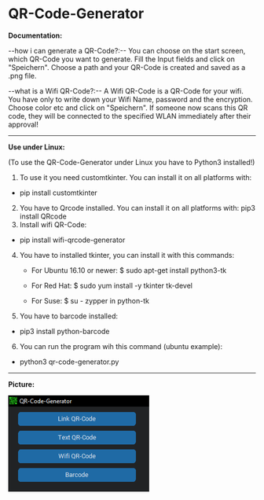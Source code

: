 # QR-Code-Generator

 **Documentation:**

 --how i can generate a QR-Code?:--
 You can choose on the start screen, which QR-Code you want to generate. Fill the Input fields and click on "Speichern". Choose a path and your QR-Code is created and saved as a .png file.

 --what is a Wifi QR-Code?:--
 A Wifi QR-Code is a QR-Code for your wifi. You have only to write down your Wifi Name, password and the encryption. Choose color etc and click on "Speichern". If someone now scans this QR code, they will be connected to the specified WLAN immediately after their approval!

 ---------------------------------------------------------------------

**Use under Linux:**

(To use the QR-Code-Generator under Linux you have to Python3 installed!)

1. To use it you need customtkinter. You can install it on all platforms with:
- pip install customtkinter
2. You have to Qrcode installed. You can install it on all platforms with:
pip3 install QRcode
3. Install wifi QR-Code:
- pip install wifi-qrcode-generator
4. You have to installed tkinter, you can install it with this commands:
    - For Ubuntu 16.10 or newer: $ sudo apt-get install python3-tk
    
    - For Red Hat: $ sudo yum install -y tkinter tk-devel

    - For Suse: $ su - zypper in python-tk

5. You have to barcode installed:
- pip3 install python-barcode 
6. You can run the program wih this command (ubuntu example):
- python3 qr-code-generator.py

----------------------------------------------------------------------

**Picture:**

![1](https://raw.githubusercontent.com/zlElo/QR-Code-Generator/main/QR-Code-Generator/Fotos/2.png)

